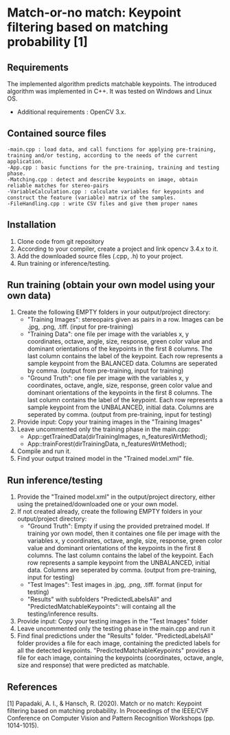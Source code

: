 # Match-or-no match: Keypoint filtering based on matching probability [1]

Requirements
------------------------
The implemented algorithm predicts matchable keypoints. The introduced algorithm was implemented in C++. It was tested on Windows and Linux OS.

- Additional requirements : OpenCV 3.x.


Contained source files 
------------------------
	-main.cpp : load data, and call functions for applying pre-training, training and/or testing, according to the needs of the current application.  
	-App.cpp : basic functions for the pre-training, training and testing phase.
	-Matching.cpp : detect and describe keypoints on image, obtain reliable matches for stereo-pairs
	-VariableCalculation.cpp : calculate variables for keypoints and construct the feature (variable) matrix of the samples.
	-FileHandling.cpp : write CSV files and give them proper names


Installation
------------------------
1) Clone code from git repository
2) According to your compiler, create a project and link opencv 3.4.x to it. 
3) Add the downloaded source files (.cpp, .h) to your project.
4) Run training or inference/testing.

Run training (obtain your own model using your own data) 
------------------------
1) Create the following EMPTY folders in your output/project directory:
  	- "Training Images": stereopairs given as pairs in a row. Images can be .jpg, .png, .tiff. (input for pre-training)
  	- "Training Data": one file per image with the variables x, y coordinates, octave, angle, size, response, green color value and dominant orientations of the keypoints in the first 8 columns. The last column contains the label of the keypoint. Each row represents a sample keypoint from the BALANCED data. Columns are seperated by comma. (output from pre-training, input for training)
  	- "Ground Truth": one file per image with the variables x, y coordinates, octave, angle, size, response, green color value and dominant orientations of the keypoints in the first 8 columns. The last column contains the label of the keypoint. Each row represents a sample keypoint from the UNBALANCED, initial data. Columns are seperated by comma. (output from pre-training, input for testing)
2) Provide input: Copy your training images in the "Training Images"
3) Leave uncommented only the training phase in the main.cpp: 
  	- App::getTrainedData(dirTrainingImages, n_featuresWrtMethod);
  	- App::trainForest(dirTrainingData, n_featuresWrtMethod);
4) Compile and run it.
5) Find your output trained model in the "Trained model.xml" file. 

Run inference/testing 
------------------------
1) Provide the "Trained model.xml" in the output/project directory, either using the pretained/downloaded one or your own model.
2) If not created already, create the following EMPTY folders in your output/project directory:
  	- "Ground Truth": Empty if using the provided pretrained model. If training yor own model, then it containes one file per image with the variables x, y coordinates, octave, angle, size, response, green color value and dominant orientations of the keypoints in the first 8 columns. The last column contains the label of the keypoint. Each row represents a sample keypoint from the UNBALANCED, initial data. Columns are seperated by comma. (output from pre-training, input for testing)
  	- "Test Images": Test images in .jpg, .png, .tiff. format (input for testing)
  	- "Results" with subfolders "PredictedLabelsAll" and "PredictedMatchableKeypoints": will containg all the testing/inference results. 
3) Provide input: Copy your testing images in the "Test Images" folder
4) Leave uncommented only the testing phase in the main.cpp and run it
5) Find final predictions under the "Results" folder. "PredictedLabelsAll" folder provides a file for each image, containing the predicted labels for all the detected keypoints. "PredictedMatchableKeypoints" provides a file for each image, containing the keypoints (coordinates, octave, angle, size and response) that were predicted as matchable.


References
------------------------
[1] Papadaki, A. I., & Hansch, R. (2020). Match or no match: Keypoint filtering based on matching probability. In Proceedings of the IEEE/CVF Conference on Computer Vision and Pattern Recognition Workshops (pp. 1014-1015).
